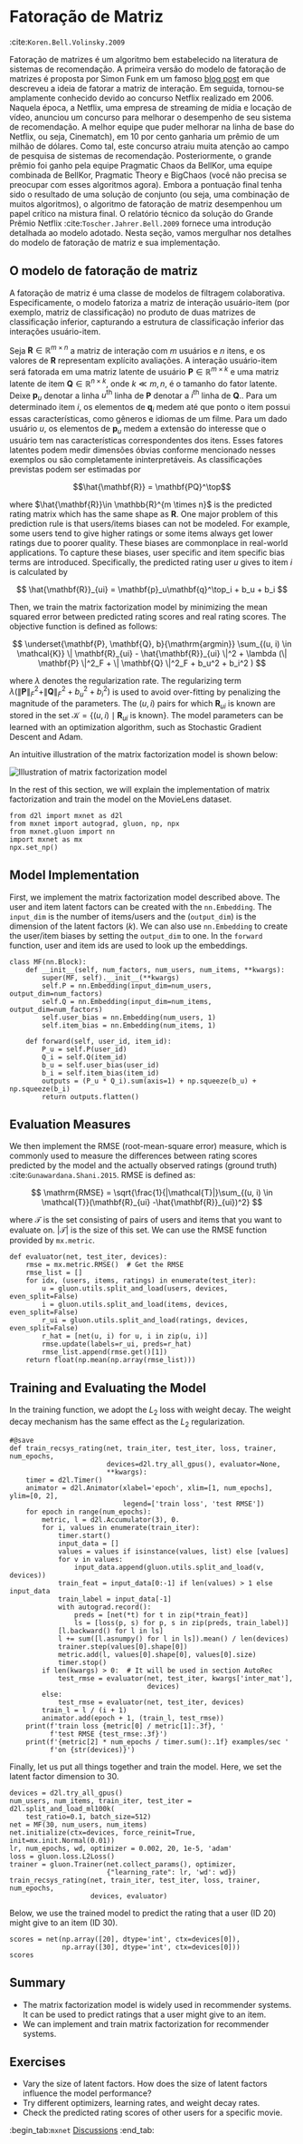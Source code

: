 # Fatoração de Matriz
 :cite:`Koren.Bell.Volinsky.2009` 
 
Fatoração de matrizes é um algoritmo bem estabelecido na literatura de sistemas de recomendação. A primeira versão do modelo de fatoração de matrizes é proposta por Simon Funk em um famoso [blog post](https://sifter.org/~simon/journal/20061211.html) em que descreveu a ideia de fatorar a matriz de interação. Em seguida, tornou-se amplamente conhecido devido ao concurso Netflix realizado em 2006. Naquela época, a Netflix, uma empresa de streaming de mídia e locação de vídeo, anunciou um concurso para melhorar o desempenho de seu sistema de recomendação. A melhor equipe que puder melhorar na linha de base do Netflix, ou seja, Cinematch), em 10 por cento ganharia um prêmio de um milhão de dólares. Como tal, este concurso atraiu
muita atenção ao campo de pesquisa de sistemas de recomendação. Posteriormente, o grande prêmio foi ganho pela equipe Pragmatic Chaos da BellKor, uma equipe combinada de BellKor, Pragmatic Theory e BigChaos (você não precisa se preocupar com esses algoritmos agora). Embora a pontuação final tenha sido o resultado de uma solução de conjunto (ou seja, uma combinação de muitos algoritmos), o algoritmo de fatoração de matriz desempenhou um papel crítico na mistura final. O relatório técnico da solução do Grande Prêmio Netflix :cite:`Toscher.Jahrer.Bell.2009` fornece uma introdução detalhada ao modelo adotado. Nesta seção, vamos mergulhar nos detalhes do modelo de fatoração de matriz e sua implementação.


## O modelo de fatoração de matriz

A fatoração de matriz é uma classe de modelos de filtragem colaborativa. Especificamente, o modelo fatoriza a matriz de interação usuário-item (por exemplo, matriz de classificação) no produto de duas matrizes de classificação inferior, capturando a estrutura de classificação inferior das interações usuário-item.

Seja $\mathbf{R} \in \mathbb{R}^{m \times n}$ a matriz de interação com $m$ usuários e $n$ itens, e os valores de $\mathbf{R}$ representam explícito avaliações. A interação usuário-item será fatorada em uma matriz latente de usuário $\mathbf{P} \in \mathbb{R}^{m \times k}$ e uma matriz latente de item $\mathbf{Q} \in \mathbb{R}^{n \times k}$, onde $k \ll m, n$, é o tamanho do fator latente. Deixe $\mathbf{p}_u$ denotar a linha $u^\mathrm{th}$ linha de $\mathbf{P}$ denotar a $i^\mathrm{th}$ linha de $\mathbf{Q}$.. Para um determinado item $i$, os elementos de $\mathbf{q}_i$ medem até que ponto o item possui essas características, como gêneros e idiomas de um filme. Para um dado usuário $u$, os elementos de $\mathbf{p}_u$ medem a extensão do interesse que o usuário tem nas características correspondentes dos itens. Esses fatores latentes podem medir dimensões óbvias conforme mencionado nesses exemplos ou são completamente ininterpretáveis. As classificações previstas podem ser estimadas por

$$\hat{\mathbf{R}} = \mathbf{PQ}^\top$$

where $\hat{\mathbf{R}}\in \mathbb{R}^{m \times n}$ is the predicted rating matrix which has the same shape as $\mathbf{R}$. One major problem of this prediction rule is that users/items biases can not be modeled. For example, some users tend to give higher ratings or some items always get lower ratings due to poorer quality. These biases are commonplace in real-world applications. To capture these biases, user specific and item specific bias terms are introduced. Specifically, the predicted rating user $u$ gives to item $i$ is calculated by




$$
\hat{\mathbf{R}}_{ui} = \mathbf{p}_u\mathbf{q}^\top_i + b_u + b_i
$$

Then, we train the matrix factorization model by minimizing the mean squared error between predicted rating scores and real rating scores.  The objective function is defined as follows:

$$
\underset{\mathbf{P}, \mathbf{Q}, b}{\mathrm{argmin}} \sum_{(u, i) \in \mathcal{K}} \| \mathbf{R}_{ui} -
\hat{\mathbf{R}}_{ui} \|^2 + \lambda (\| \mathbf{P} \|^2_F + \| \mathbf{Q}
\|^2_F + b_u^2 + b_i^2 )
$$

where $\lambda$ denotes the regularization rate. The regularizing term $\lambda (\| \mathbf{P} \|^2_F + \| \mathbf{Q}
\|^2_F + b_u^2 + b_i^2 )$ is used to avoid over-fitting by penalizing the magnitude of the parameters. The $(u, i)$ pairs for which $\mathbf{R}_{ui}$ is known are stored in the set
$\mathcal{K}=\{(u, i) \mid \mathbf{R}_{ui} \text{ is known}\}$. The model parameters can be learned with an optimization algorithm, such as Stochastic Gradient Descent and Adam.

An intuitive illustration of the matrix factorization model is shown below:

![Illustration of matrix factorization model](../img/rec-mf.svg)

In the rest of this section, we will explain the implementation of matrix factorization and train the model on the MovieLens dataset.

```{.python .input  n=2}
from d2l import mxnet as d2l
from mxnet import autograd, gluon, np, npx
from mxnet.gluon import nn
import mxnet as mx
npx.set_np()
```

## Model Implementation

First, we implement the matrix factorization model described above. The user and item latent factors can be created with the `nn.Embedding`. The `input_dim` is the number of items/users and the (`output_dim`) is the dimension of the latent factors ($k$).  We can also use `nn.Embedding` to create the user/item biases by setting the `output_dim` to one. In the `forward` function, user and item ids are used to look up the embeddings.

```{.python .input  n=4}
class MF(nn.Block):
    def __init__(self, num_factors, num_users, num_items, **kwargs):
        super(MF, self).__init__(**kwargs)
        self.P = nn.Embedding(input_dim=num_users, output_dim=num_factors)
        self.Q = nn.Embedding(input_dim=num_items, output_dim=num_factors)
        self.user_bias = nn.Embedding(num_users, 1)
        self.item_bias = nn.Embedding(num_items, 1)

    def forward(self, user_id, item_id):
        P_u = self.P(user_id)
        Q_i = self.Q(item_id)
        b_u = self.user_bias(user_id)
        b_i = self.item_bias(item_id)
        outputs = (P_u * Q_i).sum(axis=1) + np.squeeze(b_u) + np.squeeze(b_i)
        return outputs.flatten()
```

## Evaluation Measures

We then implement the RMSE (root-mean-square error) measure, which is commonly used to measure the differences between rating scores predicted by the model and the actually observed ratings (ground truth) :cite:`Gunawardana.Shani.2015`. RMSE is defined as:

$$
\mathrm{RMSE} = \sqrt{\frac{1}{|\mathcal{T}|}\sum_{(u, i) \in \mathcal{T}}(\mathbf{R}_{ui} -\hat{\mathbf{R}}_{ui})^2}
$$

where $\mathcal{T}$ is the set consisting of pairs of users and items that you want to evaluate on. $|\mathcal{T}|$ is the size of this set. We can use the RMSE function provided by `mx.metric`.

```{.python .input  n=3}
def evaluator(net, test_iter, devices):
    rmse = mx.metric.RMSE()  # Get the RMSE
    rmse_list = []
    for idx, (users, items, ratings) in enumerate(test_iter):
        u = gluon.utils.split_and_load(users, devices, even_split=False)
        i = gluon.utils.split_and_load(items, devices, even_split=False)
        r_ui = gluon.utils.split_and_load(ratings, devices, even_split=False)
        r_hat = [net(u, i) for u, i in zip(u, i)]
        rmse.update(labels=r_ui, preds=r_hat)
        rmse_list.append(rmse.get()[1])
    return float(np.mean(np.array(rmse_list)))
```

## Training and Evaluating the Model


In the training function, we adopt the $L_2$ loss with weight decay. The weight decay mechanism has the same effect as the $L_2$ regularization.

```{.python .input  n=4}
#@save
def train_recsys_rating(net, train_iter, test_iter, loss, trainer, num_epochs,
                        devices=d2l.try_all_gpus(), evaluator=None,
                        **kwargs):
    timer = d2l.Timer()
    animator = d2l.Animator(xlabel='epoch', xlim=[1, num_epochs], ylim=[0, 2],
                            legend=['train loss', 'test RMSE'])
    for epoch in range(num_epochs):
        metric, l = d2l.Accumulator(3), 0.
        for i, values in enumerate(train_iter):
            timer.start()
            input_data = []
            values = values if isinstance(values, list) else [values]
            for v in values:
                input_data.append(gluon.utils.split_and_load(v, devices))
            train_feat = input_data[0:-1] if len(values) > 1 else input_data
            train_label = input_data[-1]
            with autograd.record():
                preds = [net(*t) for t in zip(*train_feat)]
                ls = [loss(p, s) for p, s in zip(preds, train_label)]
            [l.backward() for l in ls]
            l += sum([l.asnumpy() for l in ls]).mean() / len(devices)
            trainer.step(values[0].shape[0])
            metric.add(l, values[0].shape[0], values[0].size)
            timer.stop()
        if len(kwargs) > 0:  # It will be used in section AutoRec
            test_rmse = evaluator(net, test_iter, kwargs['inter_mat'],
                                  devices)
        else:
            test_rmse = evaluator(net, test_iter, devices)
        train_l = l / (i + 1)
        animator.add(epoch + 1, (train_l, test_rmse))
    print(f'train loss {metric[0] / metric[1]:.3f}, '
          f'test RMSE {test_rmse:.3f}')
    print(f'{metric[2] * num_epochs / timer.sum():.1f} examples/sec '
          f'on {str(devices)}')
```

Finally, let us put all things together and train the model. Here, we set the latent factor dimension to 30.

```{.python .input  n=5}
devices = d2l.try_all_gpus()
num_users, num_items, train_iter, test_iter = d2l.split_and_load_ml100k(
    test_ratio=0.1, batch_size=512)
net = MF(30, num_users, num_items)
net.initialize(ctx=devices, force_reinit=True, init=mx.init.Normal(0.01))
lr, num_epochs, wd, optimizer = 0.002, 20, 1e-5, 'adam'
loss = gluon.loss.L2Loss()
trainer = gluon.Trainer(net.collect_params(), optimizer,
                        {"learning_rate": lr, 'wd': wd})
train_recsys_rating(net, train_iter, test_iter, loss, trainer, num_epochs,
                    devices, evaluator)
```

Below, we use the trained model to predict the rating that a user (ID 20) might give to an item (ID 30).

```{.python .input  n=6}
scores = net(np.array([20], dtype='int', ctx=devices[0]),
             np.array([30], dtype='int', ctx=devices[0]))
scores
```

## Summary

* The matrix factorization model is widely used in recommender systems.  It can be used to predict ratings that a user might give to an item.
* We can implement and train matrix factorization for recommender systems.


## Exercises

* Vary the size of latent factors. How does the size of latent factors influence the model performance?
* Try different optimizers, learning rates, and weight decay rates.
* Check the predicted rating scores of other users for a specific movie.


:begin_tab:`mxnet`
[Discussions](https://discuss.d2l.ai/t/400)
:end_tab:
<!--stackedit_data:
eyJoaXN0b3J5IjpbLTg3OTM4ODUxMiwtMTg1OTYwMzAyM119
-->